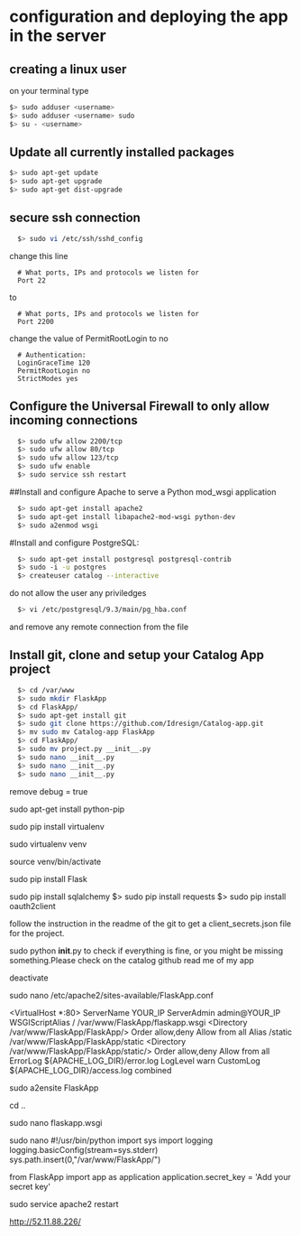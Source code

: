 # configuration and deploying the app in the server

## creating a linux user

on your terminal type
  ```bash
  $> sudo adduser <username>
  $> sudo adduser <username> sudo
  $> su - <username>
  ```
## Update all currently installed packages
  
  ```bash
  $> sudo apt-get update
  $> sudo apt-get upgrade
  $> sudo apt-get dist-upgrade
  ```
## secure ssh connection

```bash
  $> sudo vi /etc/ssh/sshd_config
  ```
  
  change this line
  
  ```vim
    # What ports, IPs and protocols we listen for
    Port 22
  ```
  
  to
  
  ```vim
    # What ports, IPs and protocols we listen for
    Port 2200
  ```
  
  change the value of PermitRootLogin to no
  
  ```vim
    # Authentication:
    LoginGraceTime 120
    PermitRootLogin no
    StrictModes yes
  ```

## Configure the Universal Firewall to only allow incoming connections

  ```bash
    $> sudo ufw allow 2200/tcp
    $> sudo ufw allow 80/tcp
    $> sudo ufw allow 123/tcp
    $> sudo ufw enable
    $> sudo service ssh restart
  ```
  
##Install and configure Apache to serve a Python mod_wsgi application

  ```bash
    $> sudo apt-get install apache2
    $> sudo apt-get install libapache2-mod-wsgi python-dev
    $> sudo a2enmod wsgi
  ```

#Install and configure PostgreSQL:
  ```bash
    $> sudo apt-get install postgresql postgresql-contrib
    $> sudo -i -u postgres
    $> createuser catalog --interactive
  ```
  
  do not allow the user any priviledges
  
  ```bash
    $> vi /etc/postgresql/9.3/main/pg_hba.conf
  ```
  
  and remove any remote connection from the file
  
## Install git, clone and setup your Catalog App project 

  ```bash
    $> cd /var/www 
    $> sudo mkdir FlaskApp
    $> cd FlaskApp/
    $> sudo apt-get install git 
    $> sudo git clone https://github.com/Idresign/Catalog-app.git 
    $> mv sudo mv Catalog-app FlaskApp
    $> cd FlaskApp/
    $> sudo mv project.py __init__.py
    $> sudo nano __init__.py 
    $> sudo nano __init__.py 
    $> sudo nano __init__.py 
  ``` 





remove debug = true

sudo apt-get install python-pip 

sudo pip install virtualenv 

sudo virtualenv venv

source venv/bin/activate

sudo pip install Flask 

sudo pip install sqlalchemy
  $> sudo pip install requests
  $> sudo pip install oauth2client

follow the instruction in the readme of the git to get a client_secrets.json file for the project.

sudo python __init__.py  to check if everything is fine, or you might be missing something.Please check on the catalog github read me of my app

deactivate

sudo nano /etc/apache2/sites-available/FlaskApp.conf

<VirtualHost *:80>
                ServerName YOUR_IP 
                ServerAdmin admin@YOUR_IP
                WSGIScriptAlias / /var/www/FlaskApp/flaskapp.wsgi
                <Directory /var/www/FlaskApp/FlaskApp/>
                        Order allow,deny
                        Allow from all
                </Directory>
                Alias /static /var/www/FlaskApp/FlaskApp/static
                <Directory /var/www/FlaskApp/FlaskApp/static/>
                        Order allow,deny
                        Allow from all
                </Directory>
                ErrorLog ${APACHE_LOG_DIR}/error.log
                LogLevel warn
                CustomLog ${APACHE_LOG_DIR}/access.log combined
</VirtualHost>


sudo a2ensite FlaskApp

cd ..

sudo nano flaskapp.wsgi

sudo nano 
#!/usr/bin/python
import sys
import logging
logging.basicConfig(stream=sys.stderr)
sys.path.insert(0,"/var/www/FlaskApp/")

from FlaskApp import app as application
application.secret_key = 'Add your secret key'


sudo service apache2 restart 



http://52.11.88.226/

